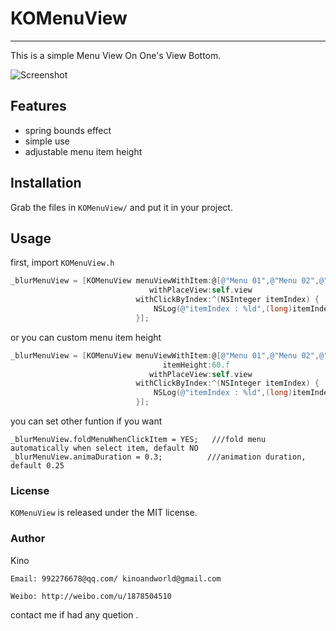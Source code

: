 # KOMenuView

***

This is a simple Menu View On One's View Bottom.

![Screenshot](http://ww3.sinaimg.cn/large/6ff7b43ejw1eq7krl21p3g207g0dc4qq.gif) 

## Features

- spring bounds effect
- simple use 
- adjustable menu item height  

## Installation

Grab the files in `KOMenuView/` and put it in your project. 

## Usage

first,  import `KOMenuView.h`
```objectivec
_blurMenuView = [KOMenuView menuViewWithItem:@[@"Menu 01",@"Menu 02",@"Menu 03",@"Menu 04",@"Menu 05"]
                               withPlaceView:self.view
                            withClickByIndex:^(NSInteger itemIndex) {
                                NSLog(@"itemIndex : %ld",(long)itemIndex);
                            }];
```
or you can custom menu item height
```objectivec
_blurMenuView = [KOMenuView menuViewWithItem:@[@"Menu 01",@"Menu 02",@"Menu 03",@"Menu 04",@"Menu 05"]
                                  itemHeight:60.f
                               withPlaceView:self.view
                            withClickByIndex:^(NSInteger itemIndex) {
                                NSLog(@"itemIndex : %ld",(long)itemIndex);
                            }];
```
you can set other funtion if you want
```
_blurMenuView.foldMenuWhenClickItem = YES;   ///fold menu automatically when select item, default NO
_blurMenuView.animaDuration = 0.3;          ///animation duration, default 0.25
```


### License

`KOMenuView` is released under the MIT license.

### Author

Kino

`Email: 992276678@qq.com/ kinoandworld@gmail.com`

`Weibo: http://weibo.com/u/1878504510`

contact me if had any quetion .

